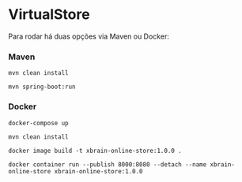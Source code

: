 # VirtualStore

Para rodar há duas opções via Maven ou Docker:


### Maven

``` 
mvn clean install 

mvn spring-boot:run

```

### Docker

```
docker-compose up

mvn clean install

docker image build -t xbrain-online-store:1.0.0 .

docker container run --publish 8000:8080 --detach --name xbrain-online-store xbrain-online-store:1.0.0

```